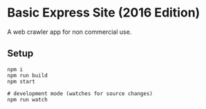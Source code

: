 # Basic Express Site (2016 Edition)

A web crawler app for non commercial use.

## Setup

```
npm i
npm run build
npm start

# development mode (watches for source changes)
npm run watch
```

